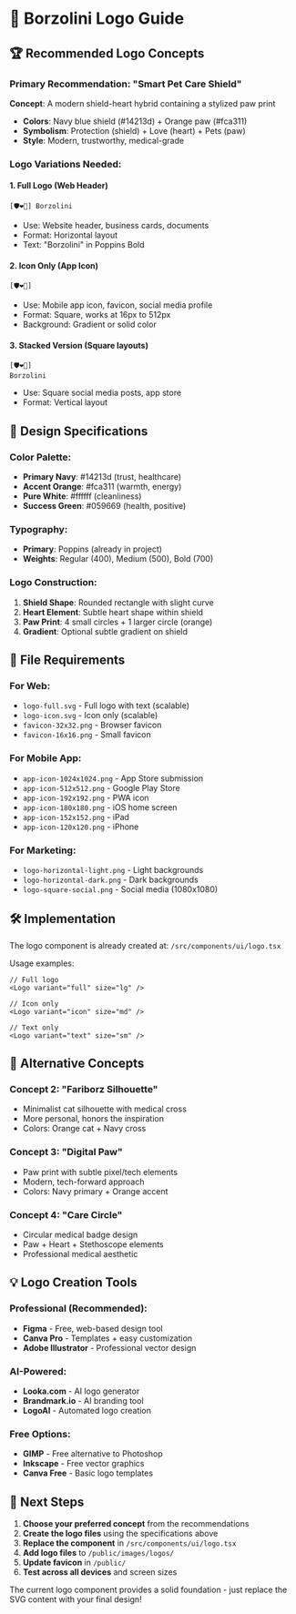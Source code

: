 # 🎨 Borzolini Logo Guide

## 🏆 **Recommended Logo Concepts**

### **Primary Recommendation: "Smart Pet Care Shield"**

**Concept**: A modern shield-heart hybrid containing a stylized paw print
- **Colors**: Navy blue shield (#14213d) + Orange paw (#fca311)
- **Symbolism**: Protection (shield) + Love (heart) + Pets (paw)
- **Style**: Modern, trustworthy, medical-grade

### **Logo Variations Needed:**

#### 1. **Full Logo** (Web Header)
```
[🛡️❤️🐾] Borzolini
```
- Use: Website header, business cards, documents
- Format: Horizontal layout
- Text: "Borzolini" in Poppins Bold

#### 2. **Icon Only** (App Icon)
```
[🛡️❤️🐾]
```
- Use: Mobile app icon, favicon, social media profile
- Format: Square, works at 16px to 512px
- Background: Gradient or solid color

#### 3. **Stacked Version** (Square layouts)
```
[🛡️❤️🐾]
Borzolini
```
- Use: Square social media posts, app store
- Format: Vertical layout

## 🎨 **Design Specifications**

### **Color Palette:**
- **Primary Navy**: #14213d (trust, healthcare)
- **Accent Orange**: #fca311 (warmth, energy)  
- **Pure White**: #ffffff (cleanliness)
- **Success Green**: #059669 (health, positive)

### **Typography:**
- **Primary**: Poppins (already in project)
- **Weights**: Regular (400), Medium (500), Bold (700)

### **Logo Construction:**
1. **Shield Shape**: Rounded rectangle with slight curve
2. **Heart Element**: Subtle heart shape within shield
3. **Paw Print**: 4 small circles + 1 larger circle (orange)
4. **Gradient**: Optional subtle gradient on shield

## 📱 **File Requirements**

### **For Web:**
- `logo-full.svg` - Full logo with text (scalable)
- `logo-icon.svg` - Icon only (scalable)
- `favicon-32x32.png` - Browser favicon
- `favicon-16x16.png` - Small favicon

### **For Mobile App:**
- `app-icon-1024x1024.png` - App Store submission
- `app-icon-512x512.png` - Google Play Store
- `app-icon-192x192.png` - PWA icon
- `app-icon-180x180.png` - iOS home screen
- `app-icon-152x152.png` - iPad
- `app-icon-120x120.png` - iPhone

### **For Marketing:**
- `logo-horizontal-light.png` - Light backgrounds
- `logo-horizontal-dark.png` - Dark backgrounds
- `logo-square-social.png` - Social media (1080x1080)

## 🛠️ **Implementation**

The logo component is already created at:
`/src/components/ui/logo.tsx`

Usage examples:
```tsx
// Full logo
<Logo variant="full" size="lg" />

// Icon only
<Logo variant="icon" size="md" />

// Text only
<Logo variant="text" size="sm" />
```

## 🎯 **Alternative Concepts**

### **Concept 2: "Fariborz Silhouette"**
- Minimalist cat silhouette with medical cross
- More personal, honors the inspiration
- Colors: Orange cat + Navy cross

### **Concept 3: "Digital Paw"**
- Paw print with subtle pixel/tech elements
- Modern, tech-forward approach
- Colors: Navy primary + Orange accent

### **Concept 4: "Care Circle"**
- Circular medical badge design
- Paw + Heart + Stethoscope elements
- Professional medical aesthetic

## 💡 **Logo Creation Tools**

### **Professional (Recommended):**
- **Figma** - Free, web-based design tool
- **Canva Pro** - Templates + easy customization
- **Adobe Illustrator** - Professional vector design

### **AI-Powered:**
- **Looka.com** - AI logo generator
- **Brandmark.io** - AI branding tool
- **LogoAI** - Automated logo creation

### **Free Options:**
- **GIMP** - Free alternative to Photoshop
- **Inkscape** - Free vector graphics
- **Canva Free** - Basic logo templates

## 🚀 **Next Steps**

1. **Choose your preferred concept** from the recommendations
2. **Create the logo files** using the specifications above
3. **Replace the component** in `/src/components/ui/logo.tsx`
4. **Add logo files** to `/public/images/logos/`
5. **Update favicon** in `/public/`
6. **Test across all devices** and screen sizes

The current logo component provides a solid foundation - just replace the SVG content with your final design!
